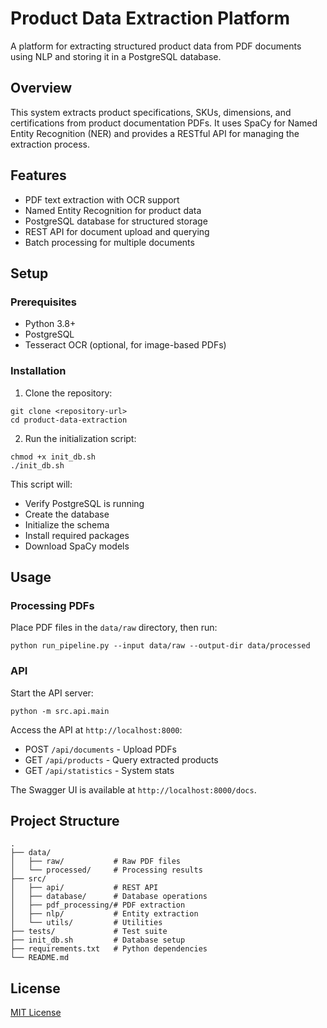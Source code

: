 # Product Data Extraction Platform

A platform for extracting structured product data from PDF documents using NLP and storing it in a PostgreSQL database.

## Overview

This system extracts product specifications, SKUs, dimensions, and certifications from product documentation PDFs. It uses SpaCy for Named Entity Recognition (NER) and provides a RESTful API for managing the extraction process.

## Features

- PDF text extraction with OCR support
- Named Entity Recognition for product data
- PostgreSQL database for structured storage
- REST API for document upload and querying
- Batch processing for multiple documents

## Setup

### Prerequisites

- Python 3.8+
- PostgreSQL
- Tesseract OCR (optional, for image-based PDFs)

### Installation

1. Clone the repository:
```
git clone <repository-url>
cd product-data-extraction
```

2. Run the initialization script:
```
chmod +x init_db.sh
./init_db.sh
```

This script will:
- Verify PostgreSQL is running
- Create the database
- Initialize the schema
- Install required packages
- Download SpaCy models

## Usage

### Processing PDFs

Place PDF files in the `data/raw` directory, then run:

```
python run_pipeline.py --input data/raw --output-dir data/processed
```

### API

Start the API server:

```
python -m src.api.main
```

Access the API at `http://localhost:8000`:
- POST `/api/documents` - Upload PDFs
- GET `/api/products` - Query extracted products
- GET `/api/statistics` - System stats

The Swagger UI is available at `http://localhost:8000/docs`.

## Project Structure

```
.
├── data/
│   ├── raw/           # Raw PDF files
│   └── processed/     # Processing results
├── src/
│   ├── api/           # REST API
│   ├── database/      # Database operations
│   ├── pdf_processing/# PDF extraction
│   ├── nlp/           # Entity extraction
│   └── utils/         # Utilities
├── tests/             # Test suite
├── init_db.sh         # Database setup
├── requirements.txt   # Python dependencies
└── README.md
```

## License

[MIT License](LICENSE) 